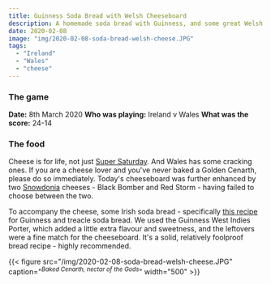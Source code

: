 ```yaml
---
title: Guinness Soda Bread with Welsh Cheeseboard
description: A homemade soda bread with Guinness, and some great Welsh cheeses
date: 2020-02-08
image: "img/2020-02-08-soda-bread-welsh-cheese.JPG"
tags:
  - "Ireland"
  - "Wales"
  - "cheese"
---
```


### The game

**Date:** 8th March 2020
**Who was playing:** Ireland v Wales
**What was the score:** 24-14

### The food

Cheese is for life, not just [Super Saturday](/posts/supersaturday.md). And Wales has some cracking ones. If you are a cheese lover and you've never baked a Golden Cenarth, please do so immediately. Today's cheeseboard was further enhanced by two [Snowdonia](https://www.snowdoniacheese.co.uk/shop/) cheeses - Black Bomber and Red Storm - having failed to choose between the two.

To accompany the cheese, some Irish soda bread - specifically [this recipe](https://www.waitrose.com/home/recipes/recipe_directory/g/guinness-and-treaclesodabread.html) for Guinness and treacle soda bread. We used the Guinness West Indies Porter, which added a little extra flavour and sweetness, and the leftovers were a fine match for the cheeseboard. It's a solid, relatively foolproof bread recipe - highly recommended.

{{< figure src="/img/2020-02-08-soda-bread-welsh-cheese.JPG" caption="<sup>*Baked Cenarth, nectar of the Gods*</sup>" width="500" >}}
